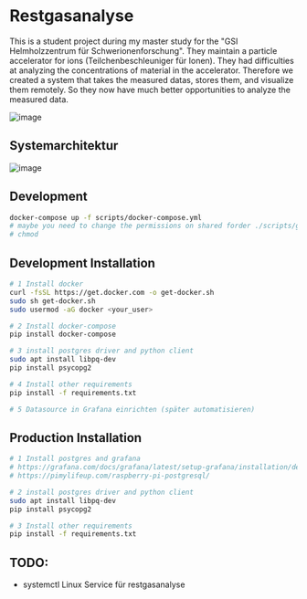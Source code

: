 # Restgasanalyse

This is a student project during my master study for the "GSI Helmholzzentrum für Schwerionenforschung". They maintain a particle accelerator for ions (Teilchenbeschleuniger für Ionen).
They had difficulties at analyzing the concentrations of material in the accelerator. 
Therefore we created a system that takes the measured datas, stores them, and visualize them remotely. So they now have much better opportunities to analyze the measured data. 

![image](https://github.com/timbaland-ES/restgasanalyse/assets/77269620/34bb5f5b-6863-4cf2-8c34-24f6029e4c57)


## Systemarchitektur

![image](https://github.com/timbaland-ES/restgasanalyse/assets/77269620/2869cde6-a19f-4cee-a0fb-38cbda16d5d3)




## Development
```bash
docker-compose up -f scripts/docker-compose.yml
# maybe you need to change the permissions on shared forder ./scripts/grafana 
# chmod
```

## Development Installation 

```bash
# 1 Install docker
curl -fsSL https://get.docker.com -o get-docker.sh
sudo sh get-docker.sh
sudo usermod -aG docker <your_user>

# 2 Install docker-compose
pip install docker-compose

# 3 install postgres driver and python client
sudo apt install libpq-dev
pip install psycopg2

# 4 Install other requirements
pip install -f requirements.txt

# 5 Datasource in Grafana einrichten (später automatisieren)
```



## Production Installation 

```bash
# 1 Install postgres and grafana
# https://grafana.com/docs/grafana/latest/setup-grafana/installation/debian/
# https://pimylifeup.com/raspberry-pi-postgresql/

# 2 install postgres driver and python client
sudo apt install libpq-dev
pip install psycopg2

# 3 Install other requirements
pip install -f requirements.txt
```


## TODO: 
* systemctl Linux Service für restgasanalyse
